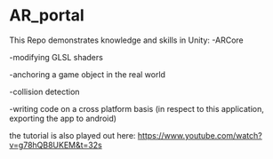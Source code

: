 # AR_portal

This Repo demonstrates knowledge and skills in Unity:
-ARCore 

-modifying GLSL shaders 

-anchoring a game object in the real world

-collision detection

-writing code on a cross platform basis (in respect to this application, exporting the app to android)

the tutorial is also played out here: https://www.youtube.com/watch?v=g78hQB8UKEM&t=32s
